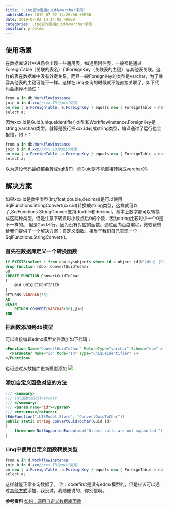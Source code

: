 ```yaml
---
title: "Linq查询连接guid与varchar字段"
publishDate: 2019-07-02 14:26:00 +0800
date: 2019-07-02 14:14:08 +0800
categories: Linq查询连接guid与varchar字段
position: problem
---
```


<div id="toc"></div>

## 使用场景

在数据库设计中进场会出现一些通用表，如通用附件表，一般都是通过ForeignTable（关联的表名）和ForeignKey（关联表的主键）与其他表关联。这样的表在数据库中没有外键关系，而且一般ForeignKey的类型是varchar，为了兼容其他表的主键可能不一样。这样在Linq查询的时候就不能直接关联了，如下代码会编译不通过：

```C#
from a in db.WorkflowInstance
join b in d.xxx//xxx.ID为guid类型
on new { a.ForeignTable, a.ForeignKey } equals new { ForeignTable = nameof(xxx), ForeignKey = b.ID }
select a;
```

因为xxx.id是Guid(uniqueidentifier)类型和WorkflowInstance.ForeignKey是string(varchar)类型。就算是强行把xxx.id转成string类型，编译通过了运行也会报错，如下：

```C#
from a in db.WorkflowInstance
join b in d.xxx//xxx.ID为guid类型
on new { a.ForeignTable, a.ForeignKey } equals new { ForeignTable = nameof(xxx), ForeignKey = b.ID+"" }
select a;
```

以为这段代码最终都会转成sql语句，而Guid是不能直接转换成varchar的。

## 解决方案

如果xxx.id是数字类型(int,float,double,decimal)是可以使用SqlFunctions.StringConvert(xxx.id)转换成string类型，这样就可以了,SqlFunctions.StringConvert支持double和decimal，基本上数字都可以转换成这两种类型，但是注意下转换时小数点后0的个数，因为string比较时少一个0是不一样的。
但是Guid不行，因为没有对应的函数。通过面向百度编程，微软爸爸给我们提供了一个解决方案：自定义函数。相当于我们自己实现一个SqlFunctions.StringConvert()。

### 首先在数据库定义一个转换函数

```sql
if EXISTS(select * from dbo.sysobjects where id = object_id(N'[dbo].[ConvertGuidToChar]') and xtype in (N'FN', N'IF', N'TF'))
drop function [dbo].ConvertGuidToChar
GO
CREATE FUNCTION ConvertGuidToChar
(
	@id UNIQUEIDENTIFIER
)
RETURNS VARCHAR(50)
AS
BEGIN
    RETURN CONVERT(VARCHAR(50),@id)
END
```

### 把函数添加到db模型

可以直接编辑edmx模型文件添加如下代码：

```xml
<Function Name="ConvertGuidToChar" ReturnType="varchar" Schema="dbo" >
  <Parameter Name="id" Mode="In" Type="uniqueidentifier" />
</Function>
```

也可通过从数据库更新模型添加
![](https://img2018.cnblogs.com/blog/208398/201907/208398-20190702193416259-1788815274.png)

### 添加自定义函数对应的方法

```c#
/// <summary>
/// sql函数Guid转varchar
/// </summary>
/// <param name="id"></param>
/// <returns></returns>
[EdmFunction("iLISModel.Store", "ConvertGuidToChar")]
public static string ConvertGuidToChar(Guid id)
{
    throw new NotSupportedException("Direct calls are not supported.");
}
```

### Linq中使用自定义函数转换类型

```c#
from a in d.WorkflowInstance
join b in d.xxx//xxx.ID为guid类型
on new { a.ForeignTable, a.ForeignKey } equals new { ForeignTable = nameof(xxx), ForeignKey =  SqlFunctionsExtension.ConvertGuidToChar(b.ID) }
select a;
```

这样就能正常查询数据了。
注：codefirst是没有edmx模型的，但是应该可以通过[其他方式](https://github.com/moozzyk/CodeFirstFunctions)添加，我没试，我随便说的，你别信啊。

**参考资料**
[如何：调用自定义数据库函数](https://docs.microsoft.com/zh-cn/dotnet/framework/data/adonet/ef/language-reference/how-to-call-custom-database-functions)
